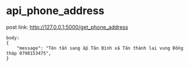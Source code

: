 # api_phone_address

post link: http://127.0.0.1:5000/get_phone_address
```
body:
{
    "message": "Tên tấn sang ấp Tân Bình xã Tân thành lai vung Đồng tháp 0798153475",
}
```
